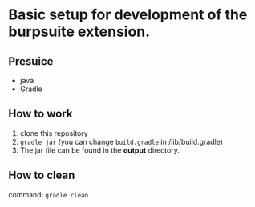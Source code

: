# Basic setup for development of the burpsuite extension.
## Presuice
- java 
- Gradle
## How to work
1. clone this repository
2. `gradle jar` (you can change `build.gradle` in /lib/build.gradle)
3. The jar file can be found in the **output** directory.
## How to clean
command: `gradle clean`

